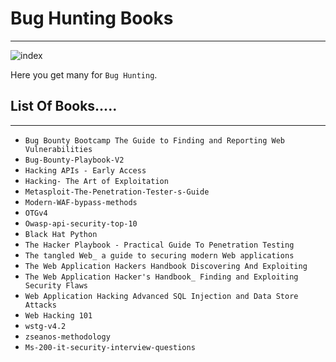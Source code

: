 # Bug Hunting Books 
---

![index](https://user-images.githubusercontent.com/79298248/211259728-f6e01db5-3b96-4274-a077-0ddb10e138eb.jpeg)


Here you get many for `Bug Hunting`. 

## List Of Books.....
---

* `Bug Bounty Bootcamp The Guide to Finding and Reporting Web Vulnerabilities`
* `Bug-Bounty-Playbook-V2`
* `Hacking APIs - Early Access`
* `Hacking- The Art of Exploitation`
* `Metasploit-The-Penetration-Tester-s-Guide`
* `Modern-WAF-bypass-methods`
* `OTGv4`
* `Owasp-api-security-top-10`
* `Black Hat Python`
* `The Hacker Playbook - Practical Guide To Penetration Testing`
* `The tangled Web_ a guide to securing modern Web applications`
* `The Web Application Hackers Handbook Discovering And Exploiting`
* `The Web Application Hacker's Handbook_ Finding and Exploiting Security Flaws`
* `Web Application Hacking Advanced SQL Injection and Data Store Attacks`
* `Web Hacking 101`
* `wstg-v4.2`
* `zseanos-methodology`
* `Ms-200-it-security-interview-questions`
